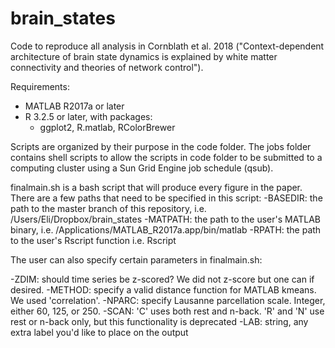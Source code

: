 # brain_states
Code to reproduce all analysis in Cornblath et al. 2018 ("Context-dependent architecture of brain state dynamics is explained by white matter connectivity and theories of network control").

Requirements:
  - MATLAB R2017a or later
  - R 3.2.5 or later, with packages:
    - ggplot2, R.matlab, RColorBrewer

Scripts are organized by their purpose in the code folder. The jobs folder contains shell scripts to allow the scripts in code folder to be submitted to a computing cluster using a Sun Grid Engine job schedule (qsub).

finalmain.sh is a bash script that will produce every figure in the paper. There are a few paths that need to be specified in this script:
  -BASEDIR: the path to the master branch of this repository, i.e. /Users/Eli/Dropbox/brain_states
  -MATPATH: the path to the user's MATLAB binary, i.e. /Applications/MATLAB_R2017a.app/bin/matlab
  -RPATH: the path to the user's Rscript function i.e. Rscript

The user can also specify certain parameters in finalmain.sh:

  -ZDIM: should time series be z-scored? We did not z-score but one can if desired.
  -METHOD: specify a valid distance function for MATLAB kmeans. We used 'correlation'.
  -NPARC: specify Lausanne parcellation scale. Integer, either 60, 125, or 250.
  -SCAN: 'C' uses both rest and n-back. 'R' and 'N' use rest or n-back only, but this functionality is deprecated
  -LAB: string, any extra label you'd like to place on the output
  
